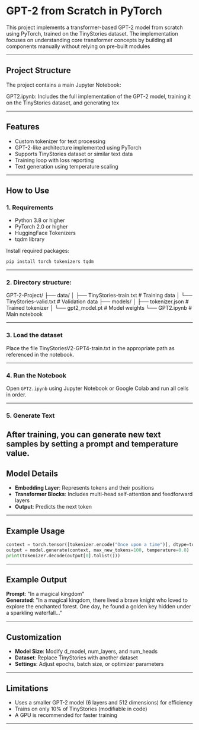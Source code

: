 # GPT-2 from Scratch in PyTorch

This project implements a transformer-based GPT-2 model from scratch using PyTorch, trained on the TinyStories dataset. The implementation focuses on understanding core transformer concepts by building all components manually without relying on pre-built modules

---

##  Project Structure

The project contains a main Jupyter Notebook:

GPT2.ipynb: Includes the full implementation of the GPT-2 model, training it on the TinyStories dataset, and generating tex

---

## Features

- Custom tokenizer for text processing
- GPT-2-like architecture implemented using PyTorch
- Supports TinyStories dataset or similar text data
- Training loop with loss reporting
- Text generation using temperature scaling

---

## How to Use

### 1. Requirements

- Python 3.8 or higher
- PyTorch 2.0 or higher
- HuggingFace Tokenizers
- tqdm library

Install required packages:

```bash
pip install torch tokenizers tqdm
```

---

### 2. Directory structure:

GPT-2-Project/
├── data/
│   ├── TinyStories-train.txt     # Training data
│   └── TinyStories-valid.txt     # Validation data
├── models/
│   ├── tokenizer.json            # Trained tokenizer
│   └── gpt2_model.pt             # Model weights
└── GPT2.ipynb                    # Main notebook


---

### 3. Load the dataset

Place the file TinyStoriesV2-GPT4-train.txt in the appropriate path as referenced in the notebook.

---

### 4.  Run the Notebook


Open `GPT2.ipynb` using Jupyter Notebook or Google Colab and run all cells in order.


---

 ### 5. Generate Text

After training, you can generate new text samples by setting a prompt and temperature value.
---

##  Model Details


- **Embedding Layer**: Represents tokens and their positions
- **Transformer Blocks**: Includes multi-head self-attention and feedforward layers
- **Output**: Predicts the next token

---

## Example Usage

```python
context = torch.tensor([tokenizer.encode("Once upon a time")], dtype=torch.long)
output = model.generate(context, max_new_tokens=100, temperature=0.8)
print(tokenizer.decode(output[0].tolist()))
```

---

## Example Output

**Prompt**: "In a magical kingdom"  
**Generated**: "In a magical kingdom, there lived a brave knight who loved to explore the enchanted forest. One day, he found a golden key hidden under a sparkling waterfall..."

---

## Customization


- **Model Size**: Modify d_model, num_layers, and num_heads
- **Dataset**: Replace TinyStories with another dataset
- **Settings**: Adjust epochs, batch size, or optimizer parameters

---

## Limitations

- Uses a smaller GPT-2 model (6 layers and 512 dimensions) for efficiency
- Trains on only 10% of TinyStories (modifiable in code)
- A GPU is recommended for faster training

---



